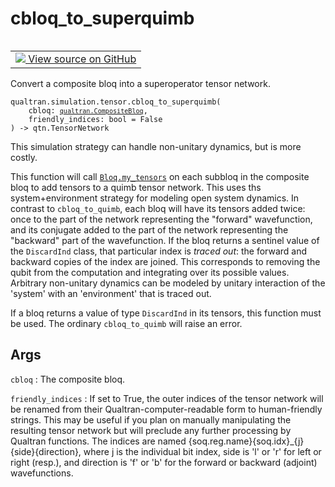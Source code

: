 # cbloq_to_superquimb


<table class="tfo-notebook-buttons tfo-api nocontent" align="left">
<td>
  <a target="_blank" href="https://github.com/quantumlib/Qualtran/blob/main/qualtran/simulation/tensor/_quimb.py#L203-L266">
    <img src="https://www.tensorflow.org/images/GitHub-Mark-32px.png" />
    View source on GitHub
  </a>
</td>
</table>



Convert a composite bloq into a superoperator tensor network.


<pre class="devsite-click-to-copy prettyprint lang-py tfo-signature-link">
<code>qualtran.simulation.tensor.cbloq_to_superquimb(
    cbloq: <a href="../../../qualtran/CompositeBloq.html"><code>qualtran.CompositeBloq</code></a>,
    friendly_indices: bool = False
) -> qtn.TensorNetwork
</code></pre>



<!-- Placeholder for "Used in" -->

This simulation strategy can handle non-unitary dynamics, but is more costly.

This function will call <a href="../../../qualtran/Bloq.html#my_tensors"><code>Bloq.my_tensors</code></a> on each subbloq in the composite bloq to add
tensors to a quimb tensor network. This uses ths system+environment strategy for modeling
open system dynamics. In contrast to `cbloq_to_quimb`, each bloq will have
its tensors added twice: once to the part of the network representing the "forward"
wavefunction, and its conjugate added to the part of the network representing the "backward"
part of the wavefunction. If the bloq returns a sentinel value of the `DiscardInd` class,
that particular index is *traced out*: the forward and backward copies of the index are joined.
This corresponds to removing the qubit from the computation and integrating over its possible
values. Arbitrary non-unitary dynamics can be modeled by unitary interaction of the 'system'
with an 'environment' that is traced out.

If a bloq returns a value of type `DiscardInd` in its tensors, this function must be
used. The ordinary `cbloq_to_quimb` will raise an error.

<h2 class="add-link">Args</h2>

`cbloq`<a id="cbloq"></a>
: The composite bloq.

`friendly_indices`<a id="friendly_indices"></a>
: If set to True, the outer indices of the tensor network will be renamed
  from their Qualtran-computer-readable form to human-friendly strings. This may be
  useful if you plan on manually manipulating the resulting tensor network but will
  preclude any further processing by Qualtran functions. The indices are named
  {soq.reg.name}{soq.idx}_{j}{side}{direction}, where j is the individual bit index,
  side is 'l' or 'r' for left or right (resp.), and direction is 'f' or 'b' for the
  forward or backward (adjoint) wavefunctions.


